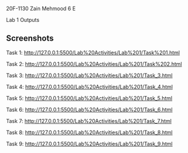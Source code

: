 
20F-1130
Zain Mehmood
6 E

Lab 1
Outputs
## Screenshots

Task 1:
http://127.0.0.1:5500/Lab%20Activities/Lab%201/Task%201.html

Task 2:
http://127.0.0.1:5500/Lab%20Activities/Lab%201/Task%202.html

Task 3:
http://127.0.0.1:5500/Lab%20Activities/Lab%201/Task_3.html

Task 4:
http://127.0.0.1:5500/Lab%20Activities/Lab%201/Task_4.html

Task 5:
http://127.0.0.1:5500/Lab%20Activities/Lab%201/Task_5.html

Task 6:
http://127.0.0.1:5500/Lab%20Activities/Lab%201/Task_6.html

Task 7:
http://127.0.0.1:5500/Lab%20Activities/Lab%201/Task_7.html

Task 8:
http://127.0.0.1:5500/Lab%20Activities/Lab%201/Task_8.html

Task 9:
http://127.0.0.1:5500/Lab%20Activities/Lab%201/Task_9.html
